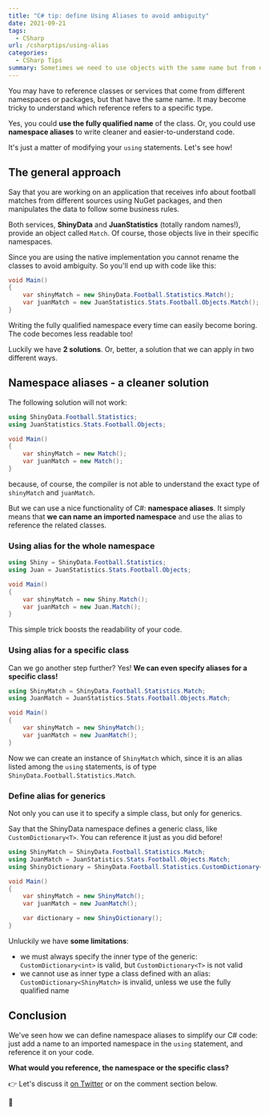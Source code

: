 ```yaml
---
title: "C# tip: define Using Aliases to avoid ambiguity"
date: 2021-09-21
tags:
  - CSharp
url: /csharptips/using-alias
categories:
  - CSharp Tips
summary: Sometimes we need to use objects with the same name but from different namespaces. How to remove that ambiguity? By Using Aliases!
---
```


You may have to reference classes or services that come from different namespaces or packages, but that have the same name. It may become tricky to understand which reference refers to a specific type.

Yes, you could **use the fully qualified name** of the class. Or, you could use **namespace aliases** to write cleaner and easier-to-understand code.

It's just a matter of modifying your `using` statements. Let's see how!

## The general approach

Say that you are working on an application that receives info about football matches from different sources using NuGet packages, and then manipulates the data to follow some business rules.

Both services, **ShinyData** and **JuanStatistics** (totally random names!), provide an object called `Match`. Of course, those objects live in their specific namespaces.

Since you are using the native implementation you cannot rename the classes to avoid ambiguity. So you'll end up with code like this:

```cs
void Main()
{
    var shinyMatch = new ShinyData.Football.Statistics.Match();
    var juanMatch = new JuanStatistics.Stats.Football.Objects.Match();
}
```

Writing the fully qualified namespace every time can easily become boring. The code becomes less readable too!

Luckily we have **2 solutions**. Or, better, a solution that we can apply in two different ways.

## Namespace aliases - a cleaner solution

The following solution will not work:

```cs
using ShinyData.Football.Statistics;
using JuanStatistics.Stats.Football.Objects;

void Main()
{
    var shinyMatch = new Match();
    var juanMatch = new Match();
}
```

because, of course, the compiler is not able to understand the exact type of `shinyMatch` and `juanMatch`.

But we can use a nice functionality of C#: **namespace aliases**. It simply means that **we can name an imported namespace** and use the alias to reference the related classes.

### Using alias for the whole namespace

```cs
using Shiny = ShinyData.Football.Statistics;
using Juan = JuanStatistics.Stats.Football.Objects;

void Main()
{
    var shinyMatch = new Shiny.Match();
    var juanMatch = new Juan.Match();
}
```

This simple trick boosts the readability of your code.

### Using alias for a specific class

Can we go another step further? Yes! **We can even specify aliases for a specific class!**

```cs
using ShinyMatch = ShinyData.Football.Statistics.Match;
using JuanMatch = JuanStatistics.Stats.Football.Objects.Match;

void Main()
{
    var shinyMatch = new ShinyMatch();
    var juanMatch = new JuanMatch();
}
```

Now we can create an instance of `ShinyMatch` which, since it is an alias listed among the `using` statements, is of type `ShinyData.Football.Statistics.Match`.

### Define alias for generics

Not only you can use it to specify a simple class, but only for generics.

Say that the ShinyData namespace defines a generic class, like `CustomDictionary<T>`. You can reference it just as you did before!

```cs
using ShinyMatch = ShinyData.Football.Statistics.Match;
using JuanMatch = JuanStatistics.Stats.Football.Objects.Match;
using ShinyDictionary = ShinyData.Football.Statistics.CustomDictionary<int>;

void Main()
{
    var shinyMatch = new ShinyMatch();
    var juanMatch = new JuanMatch();

    var dictionary = new ShinyDictionary();
}
```

Unluckily we have **some limitations**:

- we must always specify the inner type of the generic: `CustomDictionary<int>` is valid, but `CustomDictionary<T>` is not valid
- we cannot use as inner type a class defined with an alias: `CustomDictionary<ShinyMatch>` is invalid, unless we use the fully qualified name

## Conclusion

We've seen how we can define namespace aliases to simplify our C# code: just add a name to an imported namespace in the `using` statement, and reference it on your code.

**What would you reference, the namespace or the specific class?**

👉 Let's discuss it [on Twitter](https://twitter.com/BelloneDavide/status/1343606638280765440 "Original tweet on Twitter") or on the comment section below.

🐧
